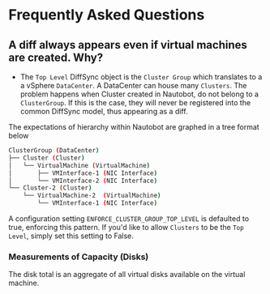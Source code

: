 # Frequently Asked Questions

## A diff always appears even if virtual machines are created. Why?

- The `Top Level` DiffSync object is the `Cluster Group` which translates to a a vSphere `DataCenter`. A DataCenter can house many `Clusters`. The problem happens when Cluster created in Nautobot, do not belong to a `ClusterGroup`. If this is the case, they will never be registered into the common DiffSync model, thus appearing as a diff.

The expectations of hierarchy within Nautobot are graphed in a tree format below

```bash
ClusterGroup (DataCenter)
├── Cluster (Cluster)
│   └── VirtualMachine (VirtualMachine)
│       ├── VMInterface-1 (NIC Interface)
│       └── VMInterface-2 (NIC Interface)
└── Cluster-2 (Cluster)
    └── VirtualMachine-2  (VirtualMachine)
        └── VMInterface-1 (NIC Interface)
```

A configuration setting `ENFORCE_CLUSTER_GROUP_TOP_LEVEL` is defaulted to true, enforcing this pattern. If you'd like to allow `Clusters` to be the `Top Level`, simply set this setting to False.

### Measurements of Capacity (Disks)

The disk total is an aggregate of all virtual disks available on the virtual machine.
